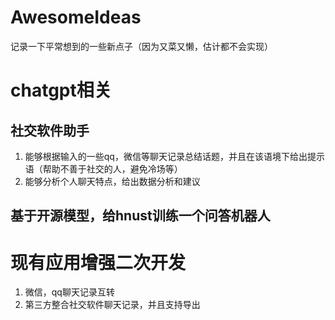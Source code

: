 # AwesomeIdeas
记录一下平常想到的一些新点子（因为又菜又懒，估计都不会实现）

# chatgpt相关

## 社交软件助手
1. 能够根据输入的一些qq，微信等聊天记录总结话题，并且在该语境下给出提示语（帮助不善于社交的人，避免冷场等）
2. 能够分析个人聊天特点，给出数据分析和建议

## 基于开源模型，给hnust训练一个问答机器人

# 现有应用增强二次开发
1. 微信，qq聊天记录互转
2. 第三方整合社交软件聊天记录，并且支持导出
